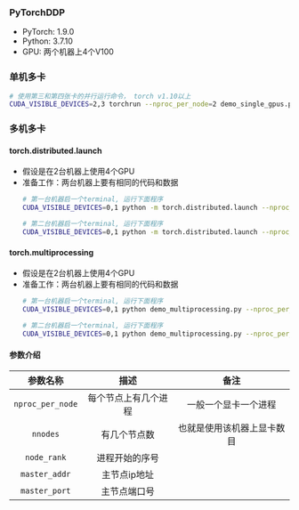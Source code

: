 ### PyTorchDDP
- PyTorch: 1.9.0
- Python: 3.7.10
- GPU: 两个机器上4个V100

### 单机多卡
```bash
# 使用第三和第四张卡的并行运行命令， torch v1.10以上
CUDA_VISIBLE_DEVICES=2,3 torchrun --nproc_per_node=2 demo_single_gpus.py
```

### 多机多卡
#### torch.distributed.launch
- 假设是在2台机器上使用4个GPU
- 准备工作：两台机器上要有相同的代码和数据
    ```bash
    # 第一台机器启一个terminal, 运行下面程序
    CUDA_VISIBLE_DEVICES=0,1 python -m torch.distributed.launch --nproc_per_node=2 --nnodes=2 --node_rank=0 --master_addr="10.10.10.10" --master_port=65500 demo_distributed_launch.py

    # 第二台机器启一个terminal, 运行下面程序
    CUDA_VISIBLE_DEVICES=0,1 python -m torch.distributed.launch --nproc_per_node=2 --nnodes=2 --node_rank=1 --master_addr="10.10.10.10" --master_port=65500 demo_distributed_launch.py
    ```

#### torch.multiprocessing
- 假设是在2台机器上使用4个GPU
- 准备工作：两台机器上要有相同的代码和数据
    ```bash
    # 第一台机器启一个terminal, 运行下面程序
    CUDA_VISIBLE_DEVICES=0,1 python demo_multiprocessing.py --nproc_per_node 2 --nnodes 2 --node_rank 0 --master_addr 10.10.10.10 --master_port 65500

    # 第二台机器启一个terminal, 运行下面程序
    CUDA_VISIBLE_DEVICES=0,1 python demo_multiprocessing.py --nproc_per_node 2 --nnodes 2 --node_rank 1 --master_addr 10.10.10.10 --master_port 65500
    ```

#### 参数介绍
|参数名称|描述|备注|
|:---:|:---:|:---:|
|`nproc_per_node`|每个节点上有几个进程|一般一个显卡一个进程|
|`nnodes`|有几个节点数|也就是使用该机器上显卡数目|
|`node_rank`|进程开始的序号||
|`master_addr`|主节点ip地址||
|`master_port`|主节点端口号||
